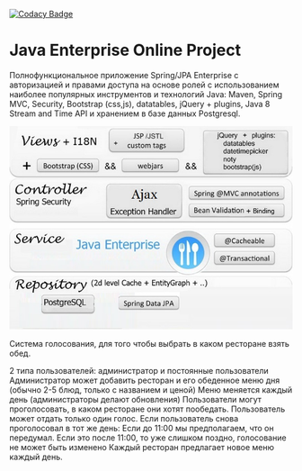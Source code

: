 [![Codacy Badge](https://api.codacy.com/project/badge/Grade/33064c36334d461a8bcd6a59f8bc0d1d)](https://www.codacy.com/app/Sndolgov/graduationproject?utm_source=github.com&amp;utm_medium=referral&amp;utm_content=Sndolgov/graduationproject&amp;utm_campaign=Badge_Grade)

Java Enterprise Online Project 
===============================
Полнофункциональное приложение Spring/JPA Enterprise c авторизацией и правами доступа на основе ролей с использованием наиболее популярных инструментов и технологий Java: Maven, Spring MVC, Security, Bootstrap (css,js), datatables, jQuery + plugins, Java 8 Stream and Time API и хранением в базе данных Postgresql.

![project structure](https://raw.githubusercontent.com/Sndolgov/graduationproject/master/technologies.jpg)

Система голосования, для того чтобы выбрать в каком ресторане взять обед.

2 типа пользователей: администратор и постоянные пользователи
Администратор может добавить ресторан и его обеденное меню дня (обычно 2-5 блюд, только c названием и ценой)
Меню меняется каждый день (администраторы делают обновления)
Пользователи могут проголосовать, в каком ресторане они хотят пообедать.
Пользователь может отдать только один голос.
Если пользователь снова проголосовал в тот же день:
Если до 11:00 мы предполагаем, что он передумал.
Если это после 11:00, то уже слишком поздно, голосование не может быть изменено
Каждый ресторан предлагает новое меню каждый день.